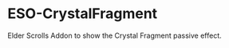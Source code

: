 ESO-CrystalFragment
===================

Elder Scrolls Addon to show the Crystal Fragment passive effect.
